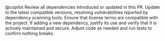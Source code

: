 @copilot Review all dependencies introduced or updated in this PR. Update to the latest compatible versions, resolving vulnerabilities reported by dependency scanning tools. Ensure that license terms are compatible with the project. If adding a new dependency, justify its use and verify that it is actively maintained and secure. Adjust code as needed and run tests to confirm nothing breaks.